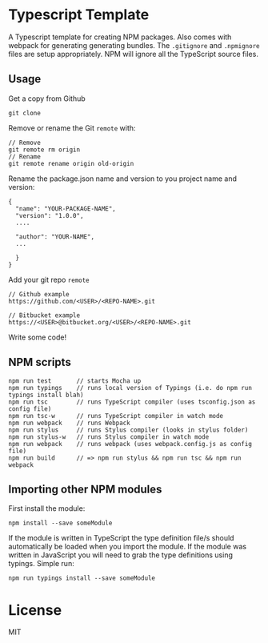# Typescript Template

A Typescript template for creating NPM packages. Also comes with webpack for generating generating bundles. The `.gitignore` and `.npmignore` files are setup appropriately. NPM will ignore all the TypeScript source files.

## Usage

Get a copy from Github

```
git clone 
```

Remove or rename the Git `remote` with:

```
// Remove
git remote rm origin
// Rename
git remote rename origin old-origin
```

Rename the package.json name and version to you project name and version:

```
{
  "name": "YOUR-PACKAGE-NAME",
  "version": "1.0.0",
  ....

  "author": "YOUR-NAME",
  ...

  }
}
```

Add your git repo `remote`
```
// Github example
https://github.com/<USER>/<REPO-NAME>.git

// Bitbucket example
https://<USER>@bitbucket.org/<USER>/<REPO-NAME>.git
```

Write some code!

## NPM scripts

```
npm run test       // starts Mocha up
npm run typings    // runs local version of Typings (i.e. do npm run typings install blah)
npm run tsc        // runs TypeScript compiler (uses tsconfig.json as config file)
npm run tsc-w      // runs TypeScript compiler in watch mode
npm run webpack    // runs Webpack
npm run stylus     // runs Stylus compiler (looks in stylus folder)
npm run stylus-w   // runs Stylus compiler in watch mode
npm run webpack    // runs webpack (uses webpack.config.js as config file)
npm run build      // => npm run stylus && npm run tsc && npm run webpack
```

## Importing other NPM modules

First install the module:

```
npm install --save someModule
```

If the module is written in TypeScript the type definition file/s should automatically be loaded when you import the module. If the module was written in JavaScript you will need to grab the type definitions using typings. Simple run:

```
npm run typings install --save someModule
``` 


# License

MIT